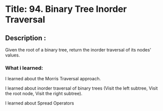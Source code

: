# Title: 94. Binary Tree Inorder Traversal

## Description :

Given the root of a binary tree, return the inorder traversal of its nodes' values.

### What i learned:

I learned about the Morris Traversal approach.

I learned about inorder traversal of binary trees (Visit the left subtree, Visit the root node, Visit the right subtree).

I learned about Spread Operators
